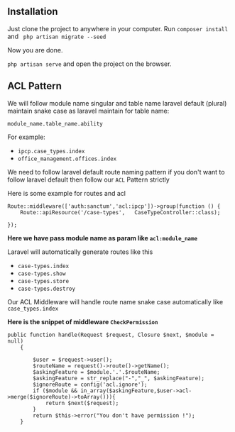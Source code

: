 ## Installation

Just clone the project to anywhere in your computer.
Run ` composer install ` <br>
and ` php artisan migrate --seed`

Now you are done.
<br>

` php artisan serve ` and open the project on the browser.


## ACL Pattern

We will follow module name singular and table name laravel default (plural) maintain snake case as laravel maintain for table name:

`module_name.table_name.ability`

For example: 
- `ipcp.case_types.index`
- `office_management.offices.index  `

We need to follow laravel default route naming pattern if you don't want to follow laravel default then follow our `ACL` Pattern strictly

Here is some example for routes and acl 

```
Route::middleware(['auth:sanctum','acl:ipcp'])->group(function () {
    Route::apiResource('/case-types',   CaseTypeController::class);

});
```
**Here we have pass module name as param like `acl:module_name`**

Laravel will automatically generate routes like this 
- `case-types.index `
- `case-types.show `
- `case-types.store `
- `case-types.destroy `

Our ACL Middleware will handle route name snake case automatically like `case_types.index`


**Here is the snippet of middleware `CheckPermission`**

```
public function handle(Request $request, Closure $next, $module = null)
    {

        $user = $request->user();
        $routeName = request()->route()->getName();
        $askingFeature = $module.'.'.$routeName;
        $askingFeature = str_replace("-","_", $askingFeature);
        $ignoreRoute = config('acl.ignore');
        if ($module && in_array($askingFeature,$user->acl->merge($ignoreRoute)->toArray())){
            return $next($request);
        }
        return $this->error("You don't have permission !");
    }
```
